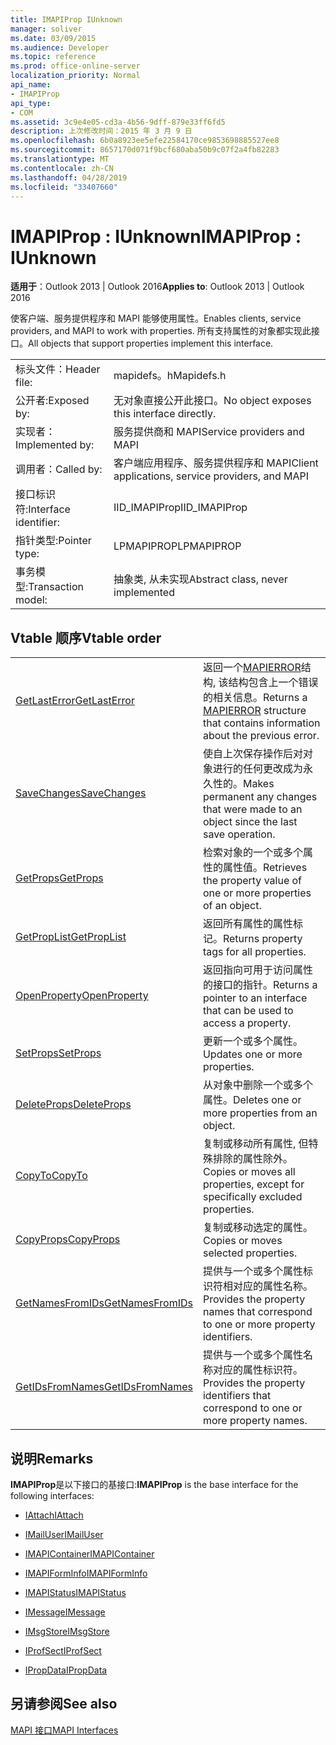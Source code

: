 ```yaml
---
title: IMAPIProp IUnknown
manager: soliver
ms.date: 03/09/2015
ms.audience: Developer
ms.topic: reference
ms.prod: office-online-server
localization_priority: Normal
api_name:
- IMAPIProp
api_type:
- COM
ms.assetid: 3c9e4e05-cd3a-4b56-9dff-879e33ff6fd5
description: 上次修改时间：2015 年 3 月 9 日
ms.openlocfilehash: 6b0a8923ee5efe22584170ce9853698885527ee8
ms.sourcegitcommit: 8657170d071f9bcf680aba50b9c07f2a4fb82283
ms.translationtype: MT
ms.contentlocale: zh-CN
ms.lasthandoff: 04/28/2019
ms.locfileid: "33407660"
---
```

# <a name="imapiprop--iunknown"></a><span data-ttu-id="78860-103">IMAPIProp : IUnknown</span><span class="sxs-lookup"><span data-stu-id="78860-103">IMAPIProp : IUnknown</span></span>

  
  
<span data-ttu-id="78860-104">**适用于**：Outlook 2013 | Outlook 2016</span><span class="sxs-lookup"><span data-stu-id="78860-104">**Applies to**: Outlook 2013 | Outlook 2016</span></span> 
  
<span data-ttu-id="78860-105">使客户端、服务提供程序和 MAPI 能够使用属性。</span><span class="sxs-lookup"><span data-stu-id="78860-105">Enables clients, service providers, and MAPI to work with properties.</span></span> <span data-ttu-id="78860-106">所有支持属性的对象都实现此接口。</span><span class="sxs-lookup"><span data-stu-id="78860-106">All objects that support properties implement this interface.</span></span>
  
|||
|:-----|:-----|
|<span data-ttu-id="78860-107">标头文件：</span><span class="sxs-lookup"><span data-stu-id="78860-107">Header file:</span></span>  <br/> |<span data-ttu-id="78860-108">mapidefs。h</span><span class="sxs-lookup"><span data-stu-id="78860-108">Mapidefs.h</span></span>  <br/> |
|<span data-ttu-id="78860-109">公开者:</span><span class="sxs-lookup"><span data-stu-id="78860-109">Exposed by:</span></span>  <br/> |<span data-ttu-id="78860-110">无对象直接公开此接口。</span><span class="sxs-lookup"><span data-stu-id="78860-110">No object exposes this interface directly.</span></span>  <br/> |
|<span data-ttu-id="78860-111">实现者：</span><span class="sxs-lookup"><span data-stu-id="78860-111">Implemented by:</span></span>  <br/> |<span data-ttu-id="78860-112">服务提供商和 MAPI</span><span class="sxs-lookup"><span data-stu-id="78860-112">Service providers and MAPI</span></span>  <br/> |
|<span data-ttu-id="78860-113">调用者：</span><span class="sxs-lookup"><span data-stu-id="78860-113">Called by:</span></span>  <br/> |<span data-ttu-id="78860-114">客户端应用程序、服务提供程序和 MAPI</span><span class="sxs-lookup"><span data-stu-id="78860-114">Client applications, service providers, and MAPI</span></span>  <br/> |
|<span data-ttu-id="78860-115">接口标识符:</span><span class="sxs-lookup"><span data-stu-id="78860-115">Interface identifier:</span></span>  <br/> |<span data-ttu-id="78860-116">IID_IMAPIProp</span><span class="sxs-lookup"><span data-stu-id="78860-116">IID_IMAPIProp</span></span>  <br/> |
|<span data-ttu-id="78860-117">指针类型:</span><span class="sxs-lookup"><span data-stu-id="78860-117">Pointer type:</span></span>  <br/> |<span data-ttu-id="78860-118">LPMAPIPROP</span><span class="sxs-lookup"><span data-stu-id="78860-118">LPMAPIPROP</span></span>  <br/> |
|<span data-ttu-id="78860-119">事务模型:</span><span class="sxs-lookup"><span data-stu-id="78860-119">Transaction model:</span></span>  <br/> |<span data-ttu-id="78860-120">抽象类, 从未实现</span><span class="sxs-lookup"><span data-stu-id="78860-120">Abstract class, never implemented</span></span>  <br/> |
   
## <a name="vtable-order"></a><span data-ttu-id="78860-121">Vtable 顺序</span><span class="sxs-lookup"><span data-stu-id="78860-121">Vtable order</span></span>

|||
|:-----|:-----|
|[<span data-ttu-id="78860-122">GetLastError</span><span class="sxs-lookup"><span data-stu-id="78860-122">GetLastError</span></span>](imapiprop-getlasterror.md) <br/> |<span data-ttu-id="78860-123">返回一个[MAPIERROR](mapierror.md)结构, 该结构包含上一个错误的相关信息。</span><span class="sxs-lookup"><span data-stu-id="78860-123">Returns a [MAPIERROR](mapierror.md) structure that contains information about the previous error.</span></span>  <br/> |
|[<span data-ttu-id="78860-124">SaveChanges</span><span class="sxs-lookup"><span data-stu-id="78860-124">SaveChanges</span></span>](imapiprop-savechanges.md) <br/> |<span data-ttu-id="78860-125">使自上次保存操作后对对象进行的任何更改成为永久性的。</span><span class="sxs-lookup"><span data-stu-id="78860-125">Makes permanent any changes that were made to an object since the last save operation.</span></span>  <br/> |
|[<span data-ttu-id="78860-126">GetProps</span><span class="sxs-lookup"><span data-stu-id="78860-126">GetProps</span></span>](imapiprop-getprops.md) <br/> |<span data-ttu-id="78860-127">检索对象的一个或多个属性的属性值。</span><span class="sxs-lookup"><span data-stu-id="78860-127">Retrieves the property value of one or more properties of an object.</span></span>  <br/> |
|[<span data-ttu-id="78860-128">GetPropList</span><span class="sxs-lookup"><span data-stu-id="78860-128">GetPropList</span></span>](imapiprop-getproplist.md) <br/> |<span data-ttu-id="78860-129">返回所有属性的属性标记。</span><span class="sxs-lookup"><span data-stu-id="78860-129">Returns property tags for all properties.</span></span>  <br/> |
|[<span data-ttu-id="78860-130">OpenProperty</span><span class="sxs-lookup"><span data-stu-id="78860-130">OpenProperty</span></span>](imapiprop-openproperty.md) <br/> |<span data-ttu-id="78860-131">返回指向可用于访问属性的接口的指针。</span><span class="sxs-lookup"><span data-stu-id="78860-131">Returns a pointer to an interface that can be used to access a property.</span></span>  <br/> |
|[<span data-ttu-id="78860-132">SetProps</span><span class="sxs-lookup"><span data-stu-id="78860-132">SetProps</span></span>](imapiprop-setprops.md) <br/> |<span data-ttu-id="78860-133">更新一个或多个属性。</span><span class="sxs-lookup"><span data-stu-id="78860-133">Updates one or more properties.</span></span>  <br/> |
|[<span data-ttu-id="78860-134">DeleteProps</span><span class="sxs-lookup"><span data-stu-id="78860-134">DeleteProps</span></span>](imapiprop-deleteprops.md) <br/> |<span data-ttu-id="78860-135">从对象中删除一个或多个属性。</span><span class="sxs-lookup"><span data-stu-id="78860-135">Deletes one or more properties from an object.</span></span>  <br/> |
|[<span data-ttu-id="78860-136">CopyTo</span><span class="sxs-lookup"><span data-stu-id="78860-136">CopyTo</span></span>](imapiprop-copyto.md) <br/> |<span data-ttu-id="78860-137">复制或移动所有属性, 但特殊排除的属性除外。</span><span class="sxs-lookup"><span data-stu-id="78860-137">Copies or moves all properties, except for specifically excluded properties.</span></span>  <br/> |
|[<span data-ttu-id="78860-138">CopyProps</span><span class="sxs-lookup"><span data-stu-id="78860-138">CopyProps</span></span>](imapiprop-copyprops.md) <br/> |<span data-ttu-id="78860-139">复制或移动选定的属性。</span><span class="sxs-lookup"><span data-stu-id="78860-139">Copies or moves selected properties.</span></span>  <br/> |
|[<span data-ttu-id="78860-140">GetNamesFromIDs</span><span class="sxs-lookup"><span data-stu-id="78860-140">GetNamesFromIDs</span></span>](imapiprop-getnamesfromids.md) <br/> |<span data-ttu-id="78860-141">提供与一个或多个属性标识符相对应的属性名称。</span><span class="sxs-lookup"><span data-stu-id="78860-141">Provides the property names that correspond to one or more property identifiers.</span></span>  <br/> |
|[<span data-ttu-id="78860-142">GetIDsFromNames</span><span class="sxs-lookup"><span data-stu-id="78860-142">GetIDsFromNames</span></span>](imapiprop-getidsfromnames.md) <br/> |<span data-ttu-id="78860-143">提供与一个或多个属性名称对应的属性标识符。</span><span class="sxs-lookup"><span data-stu-id="78860-143">Provides the property identifiers that correspond to one or more property names.</span></span>  <br/> |
   
## <a name="remarks"></a><span data-ttu-id="78860-144">说明</span><span class="sxs-lookup"><span data-stu-id="78860-144">Remarks</span></span>

 <span data-ttu-id="78860-145">**IMAPIProp**是以下接口的基接口:</span><span class="sxs-lookup"><span data-stu-id="78860-145">**IMAPIProp** is the base interface for the following interfaces:</span></span> 
  
- [<span data-ttu-id="78860-146">IAttach</span><span class="sxs-lookup"><span data-stu-id="78860-146">IAttach</span></span>](iattachimapiprop.md)
    
- [<span data-ttu-id="78860-147">IMailUser</span><span class="sxs-lookup"><span data-stu-id="78860-147">IMailUser</span></span>](imailuserimapiprop.md)
    
- [<span data-ttu-id="78860-148">IMAPIContainer</span><span class="sxs-lookup"><span data-stu-id="78860-148">IMAPIContainer</span></span>](imapicontainerimapiprop.md)
    
- [<span data-ttu-id="78860-149">IMAPIFormInfo</span><span class="sxs-lookup"><span data-stu-id="78860-149">IMAPIFormInfo</span></span>](imapiforminfoimapiprop.md)
    
- [<span data-ttu-id="78860-150">IMAPIStatus</span><span class="sxs-lookup"><span data-stu-id="78860-150">IMAPIStatus</span></span>](imapistatusimapiprop.md)
    
- [<span data-ttu-id="78860-151">IMessage</span><span class="sxs-lookup"><span data-stu-id="78860-151">IMessage</span></span>](imessageimapiprop.md)
    
- [<span data-ttu-id="78860-152">IMsgStore</span><span class="sxs-lookup"><span data-stu-id="78860-152">IMsgStore</span></span>](imsgstoreimapiprop.md)
    
- [<span data-ttu-id="78860-153">IProfSect</span><span class="sxs-lookup"><span data-stu-id="78860-153">IProfSect</span></span>](iprofsectimapiprop.md)
    
- [<span data-ttu-id="78860-154">IPropData</span><span class="sxs-lookup"><span data-stu-id="78860-154">IPropData</span></span>](ipropdataimapiprop.md)
    
## <a name="see-also"></a><span data-ttu-id="78860-155">另请参阅</span><span class="sxs-lookup"><span data-stu-id="78860-155">See also</span></span>



[<span data-ttu-id="78860-156">MAPI 接口</span><span class="sxs-lookup"><span data-stu-id="78860-156">MAPI Interfaces</span></span>](mapi-interfaces.md)

